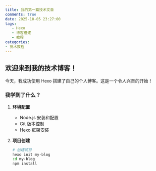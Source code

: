 ```yaml
---
title: 我的第一篇技术文章
comments: true
date: 2025-10-05 23:27:00
tags:
   - Hexo
   - 博客搭建
   - 教程
categories:
- 技术教程
---
```

<style>
/* 只影响当前文章的样式 */
.article-entry {
    background: linear-gradient(180deg, #116ecb 0%, #fc8625 100%);
    padding: 20px;
    /*border-radius: 10px;*/
    font-family: 'Segoe UI', 'Microsoft YaHei', sans-serif;
}
</style>
## 欢迎来到我的技术博客！

今天，我成功使用 Hexo 搭建了自己的个人博客。这是一个令人兴奋的开始！

### 我学到了什么？

1. **环境配置**
   - Node.js 安装和配置
   - Git 版本控制
   - Hexo 框架安装

2. **项目创建**
   ```bash
   # 创建项目
   hexo init my-blog
   cd my-blog
   npm install